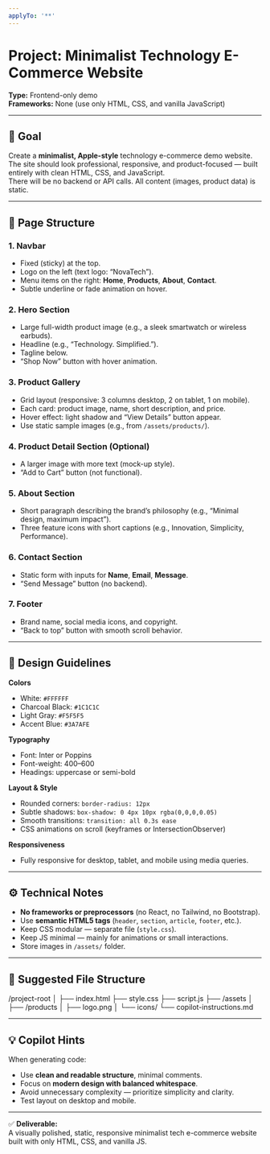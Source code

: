```yaml
---
applyTo: '**'
---
```

# Project: Minimalist Technology E-Commerce Website  
**Type:** Frontend-only demo  
**Frameworks:** None (use only HTML, CSS, and vanilla JavaScript)  

---

## 🎯 Goal
Create a **minimalist, Apple-style** technology e-commerce demo website.  
The site should look professional, responsive, and product-focused — built entirely with clean HTML, CSS, and JavaScript.  
There will be no backend or API calls. All content (images, product data) is static.

---

## 📄 Page Structure

### 1. Navbar
- Fixed (sticky) at the top.  
- Logo on the left (text logo: “NovaTech”).  
- Menu items on the right: **Home**, **Products**, **About**, **Contact**.  
- Subtle underline or fade animation on hover.  

### 2. Hero Section
- Large full-width product image (e.g., a sleek smartwatch or wireless earbuds).  
- Headline (e.g., “Technology. Simplified.”).  
- Tagline below.  
- “Shop Now” button with hover animation.  

### 3. Product Gallery
- Grid layout (responsive: 3 columns desktop, 2 on tablet, 1 on mobile).  
- Each card: product image, name, short description, and price.  
- Hover effect: light shadow and “View Details” button appear.  
- Use static sample images (e.g., from `/assets/products/`).  

### 4. Product Detail Section (Optional)
- A larger image with more text (mock-up style).  
- “Add to Cart” button (not functional).  

### 5. About Section
- Short paragraph describing the brand’s philosophy (e.g., “Minimal design, maximum impact”).  
- Three feature icons with short captions (e.g., Innovation, Simplicity, Performance).  

### 6. Contact Section
- Static form with inputs for **Name**, **Email**, **Message**.  
- “Send Message” button (no backend).  

### 7. Footer
- Brand name, social media icons, and copyright.  
- “Back to top” button with smooth scroll behavior.  

---

## 🎨 Design Guidelines

**Colors**
- White: `#FFFFFF`  
- Charcoal Black: `#1C1C1C`  
- Light Gray: `#F5F5F5`  
- Accent Blue: `#3A7AFE`  

**Typography**
- Font: Inter or Poppins  
- Font-weight: 400–600  
- Headings: uppercase or semi-bold  

**Layout & Style**
- Rounded corners: `border-radius: 12px`  
- Subtle shadows: `box-shadow: 0 4px 10px rgba(0,0,0,0.05)`  
- Smooth transitions: `transition: all 0.3s ease`  
- CSS animations on scroll (keyframes or IntersectionObserver)  

**Responsiveness**
- Fully responsive for desktop, tablet, and mobile using media queries.  

---

## ⚙️ Technical Notes

- **No frameworks or preprocessors** (no React, no Tailwind, no Bootstrap).  
- Use **semantic HTML5 tags** (`header`, `section`, `article`, `footer`, etc.).  
- Keep CSS modular — separate file (`style.css`).  
- Keep JS minimal — mainly for animations or small interactions.  
- Store images in `/assets/` folder.  

---

## 🧩 Suggested File Structure
/project-root
│
├── index.html
├── style.css
├── script.js
├── /assets
│ ├── /products
│ ├── logo.png
│ └── icons/
└── copilot-instructions.md

---

## 💡 Copilot Hints
When generating code:
- Use **clean and readable structure**, minimal comments.  
- Focus on **modern design with balanced whitespace**.  
- Avoid unnecessary complexity — prioritize simplicity and clarity.  
- Test layout on desktop and mobile.  

---

✅ **Deliverable:**  
A visually polished, static, responsive minimalist tech e-commerce website built with only HTML, CSS, and vanilla JS.
